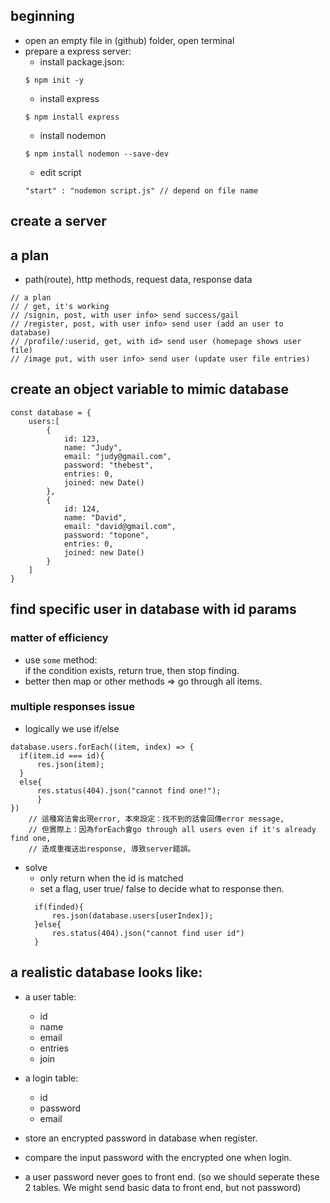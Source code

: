 ## beginning
- open an empty file in (github) folder, open terminal
- prepare a express server:
  - install package.json:
  ```
  $ npm init -y
  ```
  - install express
  ```
  $ npm install express
  ```
  - install nodemon
  ```
  $ npm install nodemon --save-dev
  ```
  - edit script
  ```
  "start" : "nodemon script.js" // depend on file name
  ```

## create a server

## a plan
- path(route), http methods, request data, response data
```
// a plan
// / get, it's working 
// /signin, post, with user info> send success/gail
// /register, post, with user info> send user (add an user to database)
// /profile/:userid, get, with id> send user (homepage shows user file)
// /image put, with user info> send user (update user file entries)

```
## create an object variable to mimic database
```
const database = {
    users:[
        {
            id: 123,
            name: "Judy",
            email: "judy@gmail.com",
            password: "thebest",
            entries: 0,
            joined: new Date()
        },
        {
            id: 124,
            name: "David",
            email: "david@gmail.com",
            password: "topone",
            entries: 0,
            joined: new Date()
        }
    ]
}
```

## find specific user in database with id params 

### matter of efficiency
- use ```some``` method:   
if the condition exists, return true, then stop finding.
- better then map or other methods => go through all items. 

### multiple responses issue   
- logically we use if/else
```
database.users.forEach((item, index) => {   
  if(item.id === id){
      res.json(item);
  }
  else{
      res.status(404).json("cannot find one!");
      }
})
    // 這種寫法會出現error, 本來設定：找不到的話會回傳error message,
    // 但實際上：因為forEach會go through all users even if it's already find one,
    // 造成重複送出response, 導致server錯誤。
```
- solve
  - only return when the id is matched
  - set a flag, user true/ false to decide what to response then.
  ```
    if(finded){
        res.json(database.users[userIndex]); 
    }else{
        res.status(404).json("cannot find user id")
    }
  ```
## a realistic database looks like:

- a user table:
  - id
  - name
  - email
  - entries
  - join
  
- a login table:
  - id
  - password
  - email

- store an encrypted password in database when register.
- compare the input password with the encrypted one when login.
- a user password never goes to front end. (so we should seperate these 2 tables. We might send basic data to front end, but not password)



  
  














